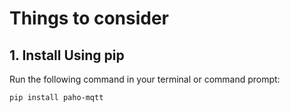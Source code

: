 # Things to consider

## 1. Install Using pip
Run the following command in your terminal or command prompt:
```
pip install paho-mqtt
```